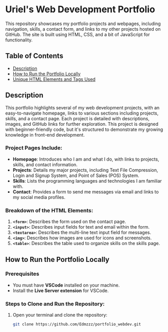 # Uriel's Web Development Portfolio

This repository showcases my portfolio projects and webpages, including navigation, skills, a contact form, and links to my other projects hosted on GitHub. The site is built using HTML, CSS, and a bit of JavaScript for functionality.

## Table of Contents
- [Description](#description)
- [How to Run the Portfolio Locally](#how-to-run-the-portfolio-locally)
- [Unique HTML Elements and Tags Used](#unique-html-elements-and-tags-used)

## Description
This portfolio highlights several of my web development projects, with an easy-to-navigate homepage, links to various sections including projects, skills, and a contact page. Each project is detailed with descriptions, images, and GitHub links for further exploration. This project is designed with beginner-friendly code, but it's structured to demonstrate my growing knowledge in front-end development.

### Project Pages Include:
- **Homepage**: Introduces who I am and what I do, with links to projects, skills, and contact information.
- **Projects**: Details my major projects, including Text File Compression, Login and Signup System, and Point of Sales (POS) System.
- **Skills**: Lists the programming languages and technologies I am familiar with.
- **Contact**: Provides a form to send me messages via email and links to my social media profiles.


### Breakdown of the HTML Elements:
1. **`<form>`**: Describes the form used on the contact page.
2. **`<input>`**: Describes input fields for text and email within the form.
3. **`<textarea>`**: Describes the multi-line text input field for messages.
4. **`<img>`**: Describes how images are used for icons and screenshots.
5. **`<table>`**: Describes the table used to organize skills on the skills page.

## How to Run the Portfolio Locally

### Prerequisites
- You must have **VSCode** installed on your machine.
- Install the **Live Server extension** for VSCode.

### Steps to Clone and Run the Repository:
1. Open your terminal and clone the repository:
   ```bash
   git clone https://github.com/Edmzzz/portfolio_webdev.git
